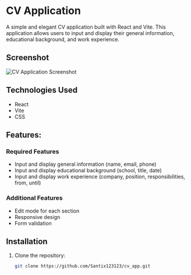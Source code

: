 # CV Application

A simple and elegant CV application built with React and Vite. This application allows users to input and display their general information, educational background, and work experience.

## Screenshot
![CV Application Screenshot](./screenshot.png)

## Technologies Used
- React
- Vite
- CSS

## Features:
### Required Features
- Input and display general information (name, email, phone)
- Input and display educational background (school, title, date)
- Input and display work experience (company, position, responsibilities, from, until)

### Additional Features
- Edit mode for each section
- Responsive design
- Form validation

## Installation
1. Clone the repository:
   ```sh
   git clone https://github.com/Santix123123/cv_app.git
